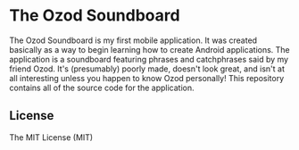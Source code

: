# The Ozod Soundboard
The Ozod Soundboard is my first mobile application. It was created basically as a way to begin learning how to create Android applications. The application is a soundboard featuring phrases and catchphrases said by my friend Ozod. It's (presumably) poorly made, doesn't look great, and isn't at all interesting unless you happen to know Ozod personally! This repository contains all of the source code for the application.

## License 
The MIT License (MIT)

